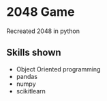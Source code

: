 <h1> 2048 Game </h1>

Recreated 2048 in python

<h2> Skills shown </h2>

 * Object Oriented programming
 * pandas
 * numpy
 * scikitlearn
